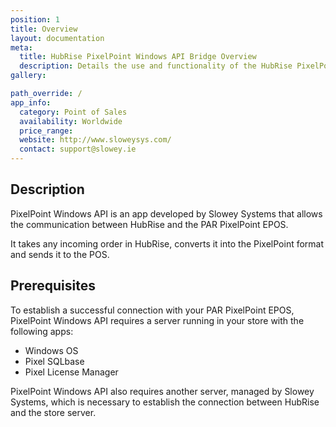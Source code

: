 ```yaml
---
position: 1
title: Overview
layout: documentation
meta:
  title: HubRise PixelPoint Windows API Bridge Overview
  description: Details the use and functionality of the HubRise PixelPoint Bridge.
gallery:

path_override: /
app_info:
  category: Point of Sales
  availability: Worldwide
  price_range:
  website: http://www.sloweysys.com/
  contact: support@slowey.ie
---
```


[comment]: # 'include screenshots nof the HubRise Bridge'

## Description

PixelPoint Windows API is an app developed by Slowey Systems that allows the communication between HubRise and the PAR PixelPoint EPOS.

It takes any incoming order in HubRise, converts it into the PixelPoint format and sends it to the POS.

## Prerequisites

To establish a successful connection with your PAR PixelPoint EPOS, PixelPoint Windows API requires a server running in your store with the following apps:

- Windows OS
- Pixel SQLbase
- Pixel License Manager

[comment]: # 'Windows OS: Probably Win10? Check with John'

PixelPoint Windows API also requires another server, managed by Slowey Systems, which is necessary to establish the connection between HubRise and the store server.
